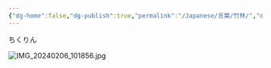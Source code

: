 ```yaml
---
{"dg-home":false,"dg-publish":true,"permalink":"/Japanese/言葉/竹林/","dgPassFrontmatter":true}
---
```



ちくりん

![IMG_20240206_101856.jpg](/img/user/998%20resources/%E7%99%BD%E7%86%8A%E3%82%AB%E3%83%95%E3%82%A7/IMG_20240206_101856.jpg)
